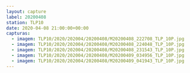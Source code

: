 ```yaml
---
layout: capture
label: 20200408
station: TLP10
date: 2020-04-08 21:00:00+00:00
capturas:
  - imagem: TLP10/2020/202004/20200408/M20200408_222708_TLP_10P.jpg
  - imagem: TLP10/2020/202004/20200408/M20200408_224048_TLP_10P.jpg
  - imagem: TLP10/2020/202004/20200408/M20200408_231543_TLP_10P.jpg
  - imagem: TLP10/2020/202004/20200408/M20200409_034956_TLP_10P.jpg
  - imagem: TLP10/2020/202004/20200408/M20200409_041943_TLP_10P.jpg
---
```

